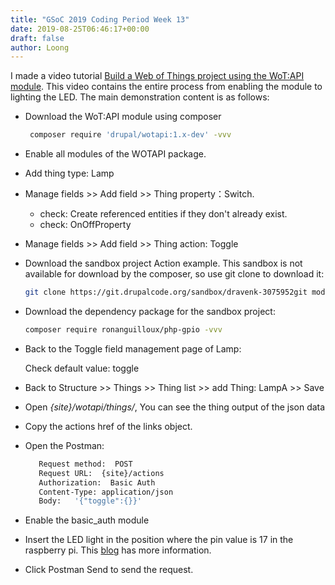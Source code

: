 ```yaml
---
title: "GSoC 2019 Coding Period Week 13"
date: 2019-08-25T06:46:17+00:00
draft: false
author: Loong
---
```


[//]: # ( UUID: 8941f957-8c13-40cf-a732-f0058c53f0bc )
[//]: # ( Title: GSoC 2019 Coding Period Week 13 )
[//]: # ( Created: 2019-08-25T06:46:17+00:00 )

I made a video tutorial [Build a Web of Things project using the WoT:API module](https://www.youtube.com/watch?v=_sYx9WVeL-8&t=1s). This video contains the entire process from enabling the module to lighting the LED. The main demonstration content is as follows:

- Download the WoT:API module using composer

  ```bash
   composer require 'drupal/wotapi:1.x-dev' -vvv
  ```

- Enable all modules of the WOTAPI package.
- Add thing type: Lamp
- Manage fields >> Add field >> Thing property：Switch.
  - check: Create referenced entities if they don't already exist.
  - check: OnOffProperty

- Manage fields >> Add field >> Thing action: Toggle
- Download the sandbox project Action example. This sandbox is not available for download by the composer, so use git clone to download it:

  ```bash
  git clone https://git.drupalcode.org/sandbox/dravenk-3075952git modules/custom/action_example
  ```

- Download the dependency package for the sandbox project:

  ```bash
  composer require ronanguilloux/php-gpio -vvv
  ```

- Back to the Toggle field management page of Lamp:

    Check default value: toggle

- Back to Structure >> Things >> Thing list >> add Thing: LampA >> Save
- Open _{site}/wotapi/things/_, You can see the thing output of the json data
- Copy the actions href of the links object.
- Open the Postman:

  ```bash
     Request method:  POST
     Request URL:  {site}/actions
     Authorization:  Basic Auth
     Content-Type: application/json
     Body:   '{"toggle":{}}'
  ```

- Enable the basic\_auth module
- Insert the LED light in the position where the pin value is 17 in the raspberry pi. This [blog](https://longxianwen.net/gsoc-2019-coding-period-week-12) has more information.
- Click Postman Send to send the request.
